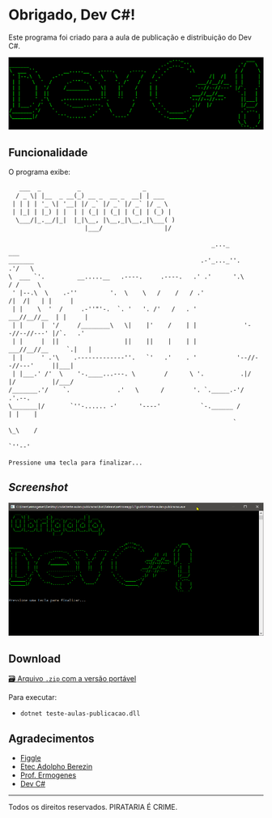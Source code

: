 # Obrigado, Dev C#!

Este programa foi criado para a aula de publicação e distribuição do Dev C#.

![Logo](logo.png)

## Funcionalidade

O programa exibe:

```
   ___  _          _                 _        
  / _ \| |__  _ __(_) __ _  __ _  __| | ___
 | | | | '_ \| '__| |/ _` |/ _` |/ _` |/ _ \
 | |_| | |_) | |  | | (_| | (_| | (_| | (_) |
  \___/|_.__/|_|  |_|\__, |\__,_|\__,_|\___( )
                     |___/                 |/ 

                                                        _..._                      ___   
_______                                              .-'_..._''.                .'/   \
\  ___ `'.         __.....__   .----.     .----.   .' .'      '.\              / /     \ 
 ' |--.\  \    .-''         '.  \    \   /    /   / .'                /|  /|   | |     |
 | |    \  '  /     .-''"'-.  `. '   '. /'   /   . '              ___//__//__  | |     |
 | |     |  '/     /________\   \|    |'    /    | |             '--//--//---' |/`.   .' 
 | |     |  ||                  ||    ||    |    | |            ___//__//__     `.|   |
 | |     ' .'\    .-------------''.   `'   .'    . '           '--//--//---'     ||___|
 | |___.' /'  \    '-.____...---. \        /      \ '.          .|/  |/          |/___/  
/_______.'/    `.             .'   \      /        '. `._____.-'/                .'.--.
\_______|/       `''-...... -'      '----'           `-.______ /                | |    |
                                                              `                 \_\    / 
                                                                                 `''--'

Pressione uma tecla para finalizar...
```

## _Screenshot_

![Tela](tela.png)

## Download

[🗃 Arquivo `.zip` com a versão portável](dist/teste-aulas-publicacao.zip)

Para executar:

* `dotnet teste-aulas-publicacao.dll`

## Agradecimentos

* [Figgle](https://github.com/drewnoakes/figgle)
* [Etec Adolpho Berezin](http://eteab.com.br)
* [Prof. Ermogenes](https://github.com/ermogenes)
* [Dev C#](https://github.com/ermogenes/aulas-programacao-csharp)

---
Todos os direitos reservados. PIRATARIA É CRIME.